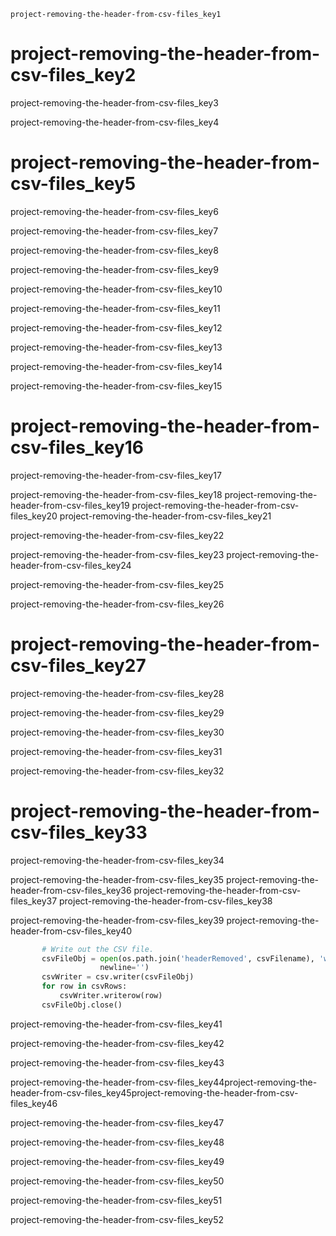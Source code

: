 ```ngMeta
project-removing-the-header-from-csv-files_key1
```
# project-removing-the-header-from-csv-files_key2
project-removing-the-header-from-csv-files_key3

project-removing-the-header-from-csv-files_key4

# project-removing-the-header-from-csv-files_key5
project-removing-the-header-from-csv-files_key6

project-removing-the-header-from-csv-files_key7

project-removing-the-header-from-csv-files_key8

project-removing-the-header-from-csv-files_key9

project-removing-the-header-from-csv-files_key10

project-removing-the-header-from-csv-files_key11

project-removing-the-header-from-csv-files_key12

project-removing-the-header-from-csv-files_key13

project-removing-the-header-from-csv-files_key14

project-removing-the-header-from-csv-files_key15

# project-removing-the-header-from-csv-files_key16
project-removing-the-header-from-csv-files_key17


project-removing-the-header-from-csv-files_key18 project-removing-the-header-from-csv-files_key19
 project-removing-the-header-from-csv-files_key20
project-removing-the-header-from-csv-files_key21

project-removing-the-header-from-csv-files_key22

 project-removing-the-header-from-csv-files_key23
project-removing-the-header-from-csv-files_key24

project-removing-the-header-from-csv-files_key25

project-removing-the-header-from-csv-files_key26

# project-removing-the-header-from-csv-files_key27
project-removing-the-header-from-csv-files_key28

project-removing-the-header-from-csv-files_key29


project-removing-the-header-from-csv-files_key30

project-removing-the-header-from-csv-files_key31

project-removing-the-header-from-csv-files_key32

# project-removing-the-header-from-csv-files_key33
project-removing-the-header-from-csv-files_key34


project-removing-the-header-from-csv-files_key35 project-removing-the-header-from-csv-files_key36
 project-removing-the-header-from-csv-files_key37
project-removing-the-header-from-csv-files_key38

 project-removing-the-header-from-csv-files_key39
project-removing-the-header-from-csv-files_key40

```python
       # Write out the CSV file.
       csvFileObj = open(os.path.join('headerRemoved', csvFilename), 'w',
                    newline='')
       csvWriter = csv.writer(csvFileObj)
       for row in csvRows:
           csvWriter.writerow(row)
       csvFileObj.close()
```
project-removing-the-header-from-csv-files_key41

project-removing-the-header-from-csv-files_key42

project-removing-the-header-from-csv-files_key43

project-removing-the-header-from-csv-files_key44project-removing-the-header-from-csv-files_key45project-removing-the-header-from-csv-files_key46


project-removing-the-header-from-csv-files_key47

project-removing-the-header-from-csv-files_key48

project-removing-the-header-from-csv-files_key49

project-removing-the-header-from-csv-files_key50

project-removing-the-header-from-csv-files_key51

project-removing-the-header-from-csv-files_key52